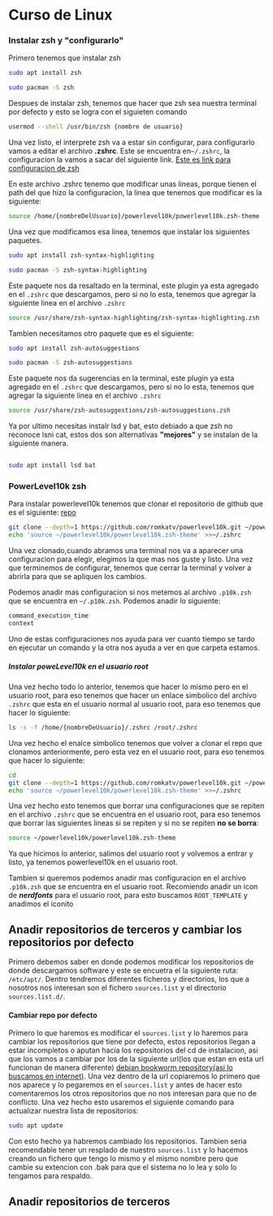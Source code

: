 # Curso de Linux

### Instalar zsh y "configurarlo"

Primero tenemos que instalar zsh

```bash
sudo apt install zsh

sudo pacman -S zsh
```

Despues de instalar zsh, tenemos que hacer que zsh sea nuestra terminal por defecto y esto se logra con el siguieten comando

```bash
usermod --shell /usr/bin/zsh {nombre de usuario}
```

Una vez listo, el interprete zsh va a estar sin configurar, para configurarlo vamos a editar el archivo **.zshrc**. Este se encuentra en`~/.zshrc`, la configuracion la vamos a sacar del siguiente link.
<a href="https://s4vitar.github.io/bspwm-configuration-files/#">Este es link para configuracion de zsh</a>

En este archivo .zshrc tenemo que modificar unas lineas, porque tienen el path del que hizo la configuracion, la linea que tenemos que modificar es la siguiente:

```bash
source /home/{nombreDelUsuario}/powerlevel10k/powerlevel10k.zsh-theme
```

Una vez que modificamos esa linea, tenemos que instalar los siguientes paquetes.

```bash
sudo apt install zsh-syntax-highlighting

sudo pacman -S zsh-syntax-highlighting
```

Este paquete nos da resaltado en la terminal, este plugin ya esta agregado en el `.zshrc` que descargamos, pero si no lo esta, tenemos que agregar la siguiente linea en el archivo `.zshrc`

```bash
source /usr/share/zsh-syntax-highlighting/zsh-syntax-highlighting.zsh
```

Tambien necesitamos otro paquete que es el siguiente:

```bash
sudo apt install zsh-autosuggestions

sudo pacman -S zsh-autosuggestions
```

Este paquete nos da sugerencias en la terminal, este plugin ya esta agregado en el `.zshrc` que descargamos, pero si no lo esta, tenemos que agregar la siguiente linea en el archivo `.zshrc`

```bash
source /usr/share/zsh-autosuggestions/zsh-autosuggestions.zsh
```
Ya por ultimo necesitas instalr lsd y bat, esto debiado a que zsh no reconoce lsni cat, estos dos son alternativas **"mejores"** y se instalan de la siguiente manera.
```bash 

sudo apt install lsd bat 

```


### PowerLevel10k zsh

Para instalar powerlevel10k tenemos que clonar el repositorio de github que es el siguiente: <a href="https://github.com/romkatv/powerlevel10k#installation">repo</a>

```bash
git clone --depth=1 https://github.com/romkatv/powerlevel10k.git ~/powerlevel10k
echo 'source ~/powerlevel10k/powerlevel10k.zsh-theme' >>~/.zshrc
```

Una vez clonado,cuando abramos una terminal nos va a aparecer una configuracion para elegir, elegimos la que mas nos guste y listo. Una vez que terminemos de configurar, tenemos que cerrar la terminal y volver a abrirla para que se apliquen los cambios.

Podemos anadir mas configuracion si nos metemos al archivo `.p10k.zsh` que se encuentra en `~/.p10k.zsh`. Podemos anadir lo siguiente:

```bash
command_execution_time
context
```

Uno de estas configuraciones nos ayuda para ver cuanto tiempo se tardo en ejecutar un comando y la otra nos ayuda a ver en que carpeta estamos.

##### Instalar poweLevel10k en el usuario root

Una vez hecho todo lo anterior, tenemos que hacer lo mismo pero en el usuario root, para eso tenemos que hacer un enlace simbolico del archivo `.zshrc` que esta en el usuario normal al usuario root, para eso tenemos que hacer lo siguiente:

```bash
ls -s -f /home/{nombreDeUsuario}/.zshrc /root/.zshrc
```

Una vez hecho el enalce simbolico tenemos que volver a clonar el repo que clonamos anteriormente, pero esta vez en el usuario root, para eso tenemos que hacer lo siguiente:

```bash
cd
git clone --depth=1 https://github.com/romkatv/powerlevel10k.git ~/powerlevel10k
echo 'source ~/powerlevel10k/powerlevel10k.zsh-theme' >>~/.zshrc
```

Una vez hecho esto tenemos que borrar una configuraciones que se repiten en el archivo `.zshrc` que se encuentra en el usuario root, para eso tenemos que borrar las siguientes lineas si se repiten y si no se repiten **no se borra**:

```bash
source ~/powerlevel10k/powerlevel10k.zsh-theme
```

Ya que hicimos lo anterior, salimos del usuario root y volvemos a entrar y listo, ya tenemos powerlevel10k en el usuario root.

Tambien si queremos podemos anadir mas configuracion en el archivo `.p10k.zsh` que se encuentra en el usuario root. Recomiendo anadir un icon de **_nerdfonts_** para el usuario root, para esto buscamos `ROOT_TEMPLATE` y anadimos el iconito

## Anadir repositorios de terceros y cambiar los repositorios por defecto 

Primero debemos saber en donde podemos modificar los repositorios de donde descargamos software y este se encuetra el la siguiente ruta: `/etc/apt/`. Dentro
tendremos diferentes ficheros y directorios, los que a nosotros nos interesan son el fichero `sources.list` y el directorio `sources.list.d/`.

#### Cambiar repo por defecto
Primero lo que haremos es modificar el `sources.list` y lo haremos para cambiar los repositorios que tiene por defecto, estos repositorios 
llegan a estar incompletos o aputan hacia los repositorios del cd de instalacion, asi que los vamos a cambiar por los de la siguiente url(los que estan en esta url funcionan de manera diferente) 
<a href="https://gist.github.com/hakerdefo/5e1f51fa93ff37871b9ff738b05ba30f">debian bookworm repository(asi lo buscamos en internet)</a>. Una vez dentro de la url 
copiaremos lo primero que nos aparece y lo pegaremos en el `sources.list` y antes de hacer esto comentaremos los otros repositorios que no nos interesan 
para que no de conflicto. Una vez hecho esto usaremos el siguiente comando para actualizar nuestra lista de repositorios:
```bash
sudo apt update
```
Con esto hecho ya habremos cambiado los repositorios. Tambien seria recomendable tener un resplado de nuestro `sources.list` y lo hacemos creando un fichero
que tengo lo mismo y el mismo nombre pero que cambie su extencion con .bak para que el sistema no lo lea y solo lo tengamos para respaldo.


## Anadir repositorios de terceros



